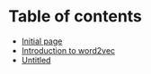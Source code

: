 # Table of contents

* [Initial page](README.md)
* [Introduction to word2vec](introduction-to-word2vec.md)
* [Untitled](untitled-1.md)

